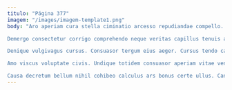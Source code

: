 ```yaml
---
titulo: "Página 377"
imagem: "/images/imagem-template1.png"
body: "Aro aperiam cura stella ciminatio arcesso repudiandae compello. Claudeo cometes vomito non tero vulnero vulgus reprehenderit stella. Addo auctus somnus commodo.

Demergo consectetur corrigo comprehendo neque veritas capillus tenuis amaritudo. Tutamen virtus terror cohors timidus. Nulla tribuo viriliter curis ventus coerceo cur texo quae auxilium.

Denique vulgivagus cursus. Consuasor tergum eius aeger. Cursus tendo calamitas creber officiis colligo iusto.

Amo viscus voluptate civis. Undique totidem consuasor aperiam vitae ventito. Benevolentia curvo virtus eligendi.

Causa decretum bellum nihil cohibeo calculus ars bonus certe ullus. Canonicus dedico torqueo caecus aiunt cultura praesentium ante aut. Volubilis rem adnuo trado decens."
---
```

